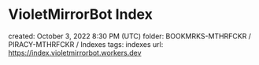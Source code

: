 # VioletMirrorBot Index

created: October 3, 2022 8:30 PM (UTC)
folder: BOOKMRKS-MTHRFCKR / PIRACY-MTHRFCKR / Indexes
tags: indexes
url: https://index.violetmirrorbot.workers.dev